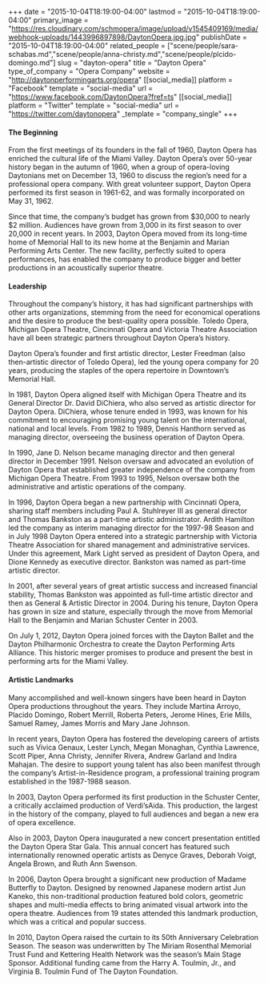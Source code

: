 +++
date = "2015-10-04T18:19:00-04:00"
lastmod = "2015-10-04T18:19:00-04:00"
primary_image = "https://res.cloudinary.com/schmopera/image/upload/v1545409169/media/webhook-uploads/1443996897898/DaytonOpera.jpg.jpg"
publishDate = "2015-10-04T18:19:00-04:00"
related_people = ["scene/people/sara-schabas.md","scene/people/anna-christy.md","scene/people/plcido-domingo.md"]
slug = "dayton-opera"
title = "Dayton Opera"
type_of_company = "Opera Company"
website = "http://daytonperformingarts.org/opera"
[[social_media]]
platform = "Facebook"
template = "social-media"
url = "https://www.facebook.com/DaytonOpera?fref=ts"
[[social_media]]
platform = "Twitter"
template = "social-media"
url = "https://twitter.com/daytonopera"
_template = "company_single"
+++

#### The Beginning

From the first meetings of its founders in the fall of 1960, Dayton Opera has enriched the cultural life of the Miami Valley. Dayton Opera’s over 50-year history began in the autumn of 1960, when a group of opera-loving Daytonians met on December 13, 1960 to discuss the region’s need for a professional opera company. With great volunteer support, Dayton Opera performed its first season in 1961-62, and was formally incorporated on May 31, 1962.

Since that time, the company’s budget has grown from $30,000 to nearly $2 million. Audiences have grown from 3,000 in its first season to over 20,000 in recent years. In 2003, Dayton Opera moved from its long-time home of Memorial Hall to its new home at the Benjamin and Marian Performing Arts Center. The new facility, perfectly suited to opera performances, has enabled the company to produce bigger and better productions in an acoustically superior theatre.

#### Leadership

Throughout the company’s history, it has had significant partnerships with other arts organizations, stemming from the need for economical operations and the desire to produce the best-quality opera possible. Toledo Opera, Michigan Opera Theatre, Cincinnati Opera and Victoria Theatre Association have all been strategic partners throughout Dayton Opera’s history.

Dayton Opera’s founder and first artistic director, Lester Freedman (also then-artistic director of Toledo Opera), led the young opera company for 20 years, producing the staples of the opera repertoire in Downtown’s Memorial Hall.

In 1981, Dayton Opera aligned itself with Michigan Opera Theatre and its General Director Dr. David DiChiera, who also served as artistic director for Dayton Opera. DiChiera, whose tenure ended in 1993, was known for his commitment to encouraging promising young talent on the international, national and local levels. From 1982 to 1989, Dennis Hanthorn served as managing director, overseeing the business operation of Dayton Opera.

In 1990, Jane D. Nelson became managing director and then general director in December 1991. Nelson oversaw and advocated an evolution of Dayton Opera that established greater independence of the company from Michigan Opera Theatre. From 1993 to 1995, Nelson oversaw both the administrative and artistic operations of the company.

In 1996, Dayton Opera began a new partnership with Cincinnati Opera, sharing staff members including Paul A. Stuhlreyer III as general director and Thomas Bankston as a part-time artistic administrator. Ardith Hamilton led the company as interim managing director for the 1997-98 Season and in July 1998 Dayton Opera entered into a strategic partnership with Victoria Theatre Association for shared management and administrative services. Under this agreement, Mark Light served as president of Dayton Opera, and Dione Kennedy as executive director. Bankston was named as part-time artistic director.

In 2001, after several years of great artistic success and increased financial stability, Thomas Bankston was appointed as full-time artistic director and then as General & Artistic Director in 2004. During his tenure, Dayton Opera has grown in size and stature, especially through the move from Memorial Hall to the Benjamin and Marian Schuster Center in 2003.

On July 1, 2012, Dayton Opera joined forces with the Dayton Ballet and the Dayton Philharmonic Orchestra to create the Dayton Performing Arts Alliance. This historic merger promises to produce and present the best in performing arts for the Miami Valley.

#### Artistic Landmarks

Many accomplished and well-known singers have been heard in Dayton Opera productions throughout the years. They include Martina Arroyo, Placido Domingo, Robert Merrill, Roberta Peters, Jerome Hines, Erie Mills, Samuel Ramey, James Morris and Mary Jane Johnson.

In recent years, Dayton Opera has fostered the developing careers of artists such as Vivica Genaux, Lester Lynch, Megan Monaghan, Cynthia Lawrence, Scott Piper, Anna Christy, Jennifer Rivera, Andrew Garland and Indira Mahajan. The desire to support young talent has also been manifest through the company’s Artist-in-Residence program, a professional training program established in the 1987-1988 season.

In 2003, Dayton Opera performed its first production in the Schuster Center, a critically acclaimed production of Verdi’sAida. This production, the largest in the history of the company, played to full audiences and began a new era of opera excellence.

Also in 2003, Dayton Opera inaugurated a new concert presentation entitled the Dayton Opera Star Gala. This annual concert has featured such internationally renowned operatic artists as Denyce Graves, Deborah Voigt, Angela Brown, and Ruth Ann Swenson.

In 2006, Dayton Opera brought a significant new production of Madame Butterfly to Dayton. Designed by renowned Japanese modern artist Jun Kaneko, this non-traditional production featured bold colors, geometric shapes and multi-media effects to bring animated visual artwork into the opera theatre. Audiences from 19 states attended this landmark production, which was a critical and popular success.

In  2010, Dayton Opera raised the curtain to its 50th Anniversary Celebration Season.  The season was underwritten by The Miriam Rosenthal Memorial Trust Fund and Kettering Health Network was the season’s Main Stage Sponsor. Additional funding came from the Harry A. Toulmin, Jr., and Virginia B. Toulmin Fund of The Dayton Foundation.
